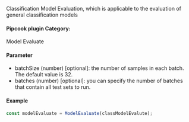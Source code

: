 Classification Model Evaluation, which is applicable to the evaluation of general classification models

<a name="klNlr"></a>
#### Pipcook plugin Category:
Model Evaluate

<a name="b26Ba"></a>
#### Parameter

- batchSize (number) [optional]: the number of samples in each batch. The default value is 32.
- batches (number) [optional]: you can specify the number of batches that contain all test sets to run.

<a name="aVQje"></a>
#### Example

```typescript
const modelEvaluate = ModelEvaluate(classModelEvalute);
```
